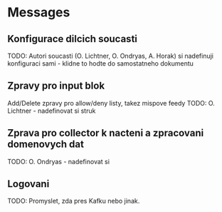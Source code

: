 # Messages

## Konfigurace dilcich soucasti
TODO: Autori soucasti (O. Lichtner, O. Ondryas, A. Horak) si nadefinuji konfiguraci sami - klidne to hodte do samostatneho dokumentu

## Zpravy pro input blok
Add/Delete zpravy pro allow/deny listy, takez mispove feedy
TODO: O. Lichtner - nadefinovat si struk

## Zprava pro collector k nacteni a zpracovani domenovych dat
TODO: O. Ondryas - nadefinovat si

## Logovani
TODO: Promyslet, zda pres Kafku nebo jinak.